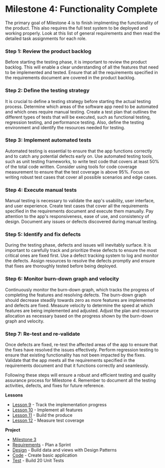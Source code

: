 # Milestone 4: Functionality Complete

The primary goal of Milestone 4 is to finish implmenting the functionality of the product.
This also requires the full test system to be deployed and working properly.  Look at this
list of general requirements and then read the detailed task assignments for each role.

### Step 1: Review the product backlog

Before starting the testing phase, it is important to review the product backlog. This will enable a clear understanding of all the features that need to be implemented and tested. Ensure that all the requirements specified in the requirements document are covered in the product backlog.

### Step 2: Define the testing strategy

It is crucial to define a testing strategy before starting the actual testing process. Determine which areas of the software app need to be automated and which ones require manual testing. Create a test plan that outlines the different types of tests that will be executed, such as functional testing, regression testing, and performance testing. Also, define the testing environment and identify the resources needed for testing.

### Step 3: Implement automated tests

Automated testing is essential to ensure that the app functions correctly and to catch any potential defects early on. Use automated testing tools, such as unit testing frameworks, to write test code that covers at least 50% of the total code written. Consider using tools for code coverage measurement to ensure that the test coverage is above 95%. Focus on writing robust test cases that cover all possible scenarios and edge cases.

### Step 4: Execute manual tests

Manual testing is necessary to validate the app's usability, user interface, and user experience. Create test cases that cover all the requirements specified in the requirements document and execute them manually. Pay attention to the app's responsiveness, ease of use, and consistency of design. Document any issues or defects discovered during manual testing.

### Step 5: Identify and fix defects

During the testing phase, defects and issues will inevitably surface. It is important to carefully track and prioritize these defects to ensure the most critical ones are fixed first. Use a defect tracking system to log and monitor the defects. Assign resources to resolve the defects promptly and ensure that fixes are thoroughly tested before being deployed.

### Step 6: Monitor burn-down graph and velocity

Continuously monitor the burn-down graph, which tracks the progress of completing the features and resolving defects. The burn-down graph should decrease steadily towards zero as more features are implemented and defects are fixed. Measure velocity to determine the speed at which features are being implemented and adjusted. Adjust the plan and resource allocation as necessary based on the progress shown by the burn-down graph and velocity.

### Step 7: Re-test and re-validate

Once defects are fixed, re-test the affected areas of the app to ensure that the fixes have resolved the issues effectively. Perform regression testing to ensure that existing functionality has not been impacted by the fixes. Validate that the app meets all the requirements specified in the requirements document and that it functions correctly and seamlessly.

Following these steps will ensure a robust and efficient testing and quality assurance process for Milestone 4. Remember to document all the testing activities, defects, and fixes for future reference.


**Lessons**

* [Lesson 9](m4-Lesson_13.md)   - Track the implementation progress
* [Lesson 10](m4-Lesson_14.md) - Implement all features
* [Lesson 11](m4-Lesson_15.md) - Build the produce
* [Lesson 12](m4-Lesson_16.md) - Measure test coverage

**Project**

* [Milestone 3](m4-Milestone.md)
* [Requirements](m4-Requirements.md) - Plan a Sprint 
* [Design](m4-Design.md) - Build data and views with Design Patterns
* [Code](m4-Code.md) - Create basic application
* [Test](m4-Test.md) - Build 20 Unit Tests

